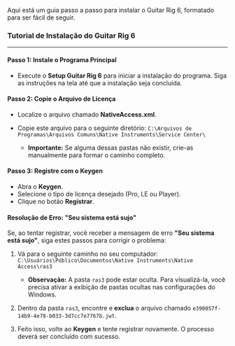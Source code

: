 Aqui está um guia passo a passo para instalar o Guitar Rig 6, formatado para ser fácil de seguir.

### **Tutorial de Instalação do Guitar Rig 6**

---

#### **Passo 1: Instale o Programa Principal**

* Execute o **Setup Guitar Rig 6** para iniciar a instalação do programa. Siga as instruções na tela até que a instalação seja concluída.

#### **Passo 2: Copie o Arquivo de Licença**

* Localize o arquivo chamado **NativeAccess.xml**.
* Copie este arquivo para o seguinte diretório:
    `C:\Arquivos de Programas\Arquivos Comuns\Native Instruments\Service Center\`

    * **Importante:** Se alguma dessas pastas não existir, crie-as manualmente para formar o caminho completo.

#### **Passo 3: Registre com o Keygen**

* Abra o **Keygen**.
* Selecione o tipo de licença desejado (Pro, LE ou Player).
* Clique no botão **Registrar**.

#### **Resolução de Erro: "Seu sistema está sujo"**

Se, ao tentar registrar, você receber a mensagem de erro **"Seu sistema está sujo"**, siga estes passos para corrigir o problema:

1.  Vá para o seguinte caminho no seu computador:
    `C:\Usuários\Público\Documentos\Native Instruments\Native Access\ras3`

    * **Observação:** A pasta `ras3` pode estar oculta. Para visualizá-la, você precisa ativar a exibição de pastas ocultas nas configurações do Windows.
2.  Dentro da pasta `ras3`, encontre e **exclua** o arquivo chamado `e390057f-14b9-4e78-b033-3d7cc7e7767b.jwt`.
3.  Feito isso, volte ao **Keygen** e tente registrar novamente. O processo deverá ser concluído com sucesso.